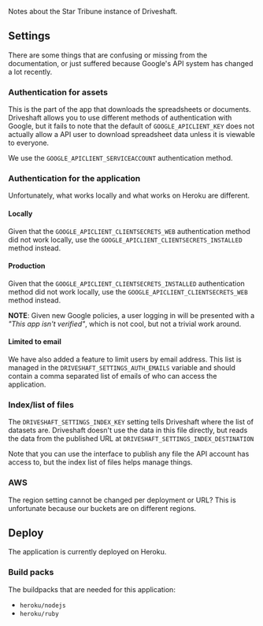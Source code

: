 Notes about the Star Tribune instance of Driveshaft.

## Settings

There are some things that are confusing or missing from the documentation, or just suffered because Google's API system has changed a lot recently.

### Authentication for assets

This is the part of the app that downloads the spreadsheets or documents.  Driveshaft allows you to use different methods of authentication with Google, but it fails to note that the default of `GOOGLE_APICLIENT_KEY` does not actually allow a API user to download spreadsheet data unless it is viewable to everyone.

We use the `GOOGLE_APICLIENT_SERVICEACCOUNT` authentication method.

### Authentication for the application

Unfortunately, what works locally and what works on Heroku are different.

#### Locally

Given that the `GOOGLE_APICLIENT_CLIENTSECRETS_WEB` authentication method did not work locally, use the `GOOGLE_APICLIENT_CLIENTSECRETS_INSTALLED` method instead.

#### Production

Given that the `GOOGLE_APICLIENT_CLIENTSECRETS_INSTALLED` authentication method did not work locally, use the `GOOGLE_APICLIENT_CLIENTSECRETS_WEB` method instead.

**NOTE**: Given new Google policies, a user logging in will be presented with a *"This app isn't verified"*, which is not cool, but not a trivial work around.

#### Limited to email

We have also added a feature to limit users by email address.  This list is managed in the `DRIVESHAFT_SETTINGS_AUTH_EMAILS` variable and should contain a comma separated list of emails of who can access the application.

### Index/list of files

The `DRIVESHAFT_SETTINGS_INDEX_KEY` setting tells Driveshaft where the list of datasets are.  Driveshaft doesn't use the data in this file directly, but reads the data from the published URL at `DRIVESHAFT_SETTINGS_INDEX_DESTINATION`

Note that you can use the interface to publish any file the API account has access to, but the index list of files helps manage things.

### AWS

The region setting cannot be changed per deployment or URL?  This is unfortunate because our buckets are on different regions.

## Deploy

The application is currently deployed on Heroku.

### Build packs

The buildpacks that are needed for this application:

* `heroku/nodejs`
* `heroku/ruby`
